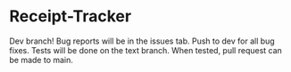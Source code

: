 # Receipt-Tracker
Dev branch!
Bug reports will be in the issues tab.
Push to dev for all bug fixes. Tests will be done on the text branch. When tested, pull request can be made to main.
